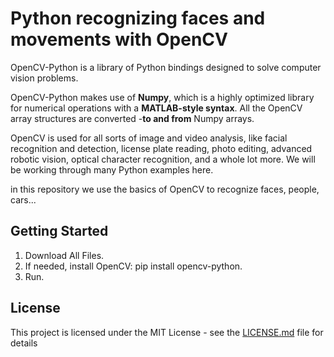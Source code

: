 # Python recognizing faces and movements with OpenCV

OpenCV-Python is a library of Python bindings designed to solve computer vision problems.

OpenCV-Python makes use of __Numpy__, which is a highly optimized library for numerical operations with a __MATLAB-style syntax__. All the OpenCV array structures are converted -__to and from__ Numpy arrays.

OpenCV is used for all sorts of image and video analysis, like facial recognition and detection, license plate reading, photo editing, advanced robotic vision, optical character recognition, and a whole lot more. We will be working through many Python examples here.

in this repository we use the basics of OpenCV to recognize faces, people, cars... 

## Getting Started

1. Download All Files. 
2. If needed, install OpenCV: pip install opencv-python.
3. Run. 

## License

This project is licensed under the MIT License - see the [LICENSE.md](LICENSE.md) file for details
